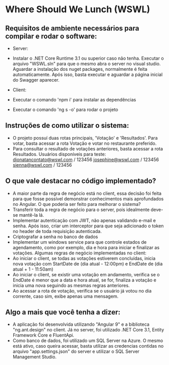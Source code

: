 # Where Should We Lunch (WSWL)

## Requisitos de ambiente necessários para compilar e rodar o software:

- Server:
- Instalar o .NET Core Runtime 3.1 ou superior caso não tenha. Executar o arquivo "WSWL.sln" para que o mesmo abra o server no visual studio.
  Aguardar a instalação dos nuget packages, normalmente é feita automaticamente.
  Após isso, basta executar e aguardar a página inicial do Swagger aparecer.

- Client:
- Executar o comando 'npm i' para instalar as dependências
- Executar o comando 'ng s -o' para rodar o projeto

## Instruções de como utilizar o sistema:

- O projeto possuí duas rotas principais, 'Votação' e 'Resultados'. Para votar, basta acessar a rota Votação e votar no restaurante preferido.
- Para consultar o resultado de votações anteriores, basta acessar a rota Resultados.
  Usuários disponíveis para teste:
  dionatancontato@wswl.com / 123456
  josephine@wswl.com / 123456
  sienna@wswl.com / 123456

## O que vale destacar no código implementado?

- A maior parte da regra de negócio está no client, essa decisão foi feita para que fosse possível demonstrar conhecimentos mais aprofundados no Angular.
  O que poderia ser feito para melhorar o sistema?
- Transferir toda a regra de negócio para o server, pois idealmente deve-se mantê-la lá.
- Implementar autenticação com JWT, não apenas validando e-mail e senha. Após isso, criar um interceptor para que seja adicionado o token no header de toda requisição autenticada.
- Criptografar a senha no banco de dados
- Implementar um windows service para que controle estados de agendamento, como por exemplo, dia e hora para iniciar e finalizar as votações.
  Algumas regras de negócio implementadas no client:
- Ao iniciar o client, se todas as votações estiverem concluídas, inicia nova votação com StartDate de (dia atual - 12:00pm) e EndDate de (dia atual + 1 - 11:50am)
- Ao iniciar o client, se existir uma votação em andamento, verifica se o EndDate é menor que a data e hora atual, se for, finaliza a votação e inicia uma nova seguindo as mesmas regras anteriores.
- Ao acessar a rota de votação, verifica se o usuário já votou no dia corrente, caso sim, exibe apenas uma mensagem.

## Algo a mais que você tenha a dizer:

- A aplicação foi desenvolvida utilizando "Angular 9" e a biblioteca "ng.ant.design" no client. Já no server, foi utilizado .NET Core 3.1, Entity Framework Core e FluentApi.
- Como banco de dados, foi utilizado um SQL Server na Azure. O mesmo está ativo, caso queira acessar,
  basta utilizar as credencias contidas no arquivo "app.settings.json" do server e utilizar o SQL Server Management Studio.
